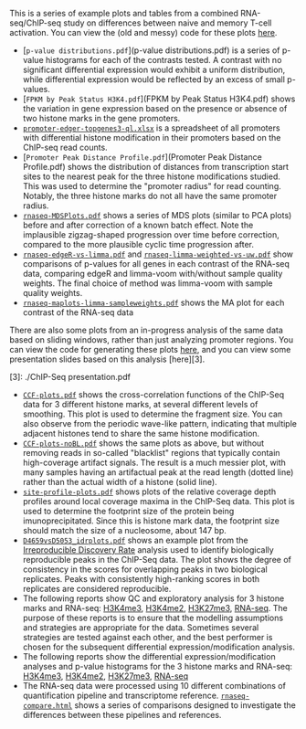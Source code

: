This is a series of example plots and tables from a combined
RNA-seq/ChIP-seq study on differences between naive and memory T-cell
activation. You can view the (old and messy) code for these plots
[here][1].

[1]: https://github.com/DarwinAwardWinner/cd4-histone-paper-code

- [`p-value distributions.pdf`](p-value distributions.pdf) is a series
  of p-value histograms for each of the contrasts tested. A contrast
  with no significant differential expression would exhibit a uniform
  distribution, while differential expression would be reflected by an
  excess of small p-values.
- [`FPKM by Peak Status H3K4.pdf`](FPKM by Peak Status H3K4.pdf) shows
  the variation in gene expression based on the presence or absence of
  two histone marks in the gene promoters.
- [`promoter-edger-topgenes3-ql.xlsx`](promoter-edger-topgenes3-ql.xlsx)
  is a spreadsheet of all promoters with differential histone
  modification in their promoters based on the ChIP-seq read counts.
- [`Promoter Peak Distance Profile.pdf`](Promoter Peak Distance Profile.pdf)
  shows the distribution of distances from transcription
  start sites to the nearest peak for the three histone modifications
  studied. This was used to determine the "promoter radius" for read
  counting. Notably, the three histone marks do not all have the same
  promoter radius.
- [`rnaseq-MDSPlots.pdf`](rnaseq-MDSPlots.pdf) shows a series of MDS
  plots (similar to PCA plots) before and after correction of a known
  batch effect. Note the implausible zigzag-shaped progression over
  time before correction, compared to the more plausible cyclic time
  progression after.
- [`rnaseq-edgeR-vs-limma.pdf`](rnaseq-edgeR-vs-limma.pdf) and
  [`rnaseq-limma-weighted-vs-uw.pdf`](rnaseq-limma-weighted-vs-uw.pdf)
  show comparisons of p-values for all genes in each contrast of the
  RNA-seq data, comparing edgeR and limma-voom with/without sample
  quality weights. The final choice of method was limma-voom with
  sample quality weights.
- [`rnaseq-maplots-limma-sampleweights.pdf`](rnaseq-maplots-limma-sampleweights.pdf)
  shows the MA plot for each contrast of the RNA-seq data

There are also some plots from an in-progress analysis of the same
data based on sliding windows, rather than just analyzing promoter
regions. You can view the code for generating these plots [here][2],
and you can view some presentation slides based on this analysis
[here][3].

[2]: https://github.com/DarwinAwardWinner/CD4-csaw
[3]: ./ChIP-Seq presentation.pdf

- [`CCF-plots.pdf`](CCF-plots.pdf) shows the cross-correlation
  functions of the ChIP-Seq data for 3 different histone marks, at
  several different levels of smoothing. This plot is used to
  determine the fragment size. You can also observe from the periodic
  wave-like pattern, indicating that multiple adjacent histones tend
  to share the same histone modification.
- [`CCF-plots-noBL.pdf`](CCF-plots-noBL.pdf) shows the same plots as
  above, but without removing reads in so-called "blacklist" regions
  that typically contain high-coverage artifact signals. The result is
  a much messier plot, with many samples having an artifactual peak at
  the read length (dotted line) rather than the actual width of a
  histone (solid line).
- [`site-profile-plots.pdf`](site-profile-plots.pdf) shows plots of
  the relative coverage depth profiles around local coverage maxima in
  the ChIP-Seq data. This plot is used to determine the footprint size
  of the protein being imunoprecipitated. Since this is histone mark
  data, the footprint size should match the size of a nucleosome,
  about 147 bp.
- [`D4659vsD5053_idrplots.pdf`](D4659vsD5053_idrplots.pdf) shows an
  example plot from
  the
  [Irreproducible Discovery Rate](https://sites.google.com/site/anshulkundaje/projects/idr) analysis
  used to identify biologically reproducible peaks in the ChIP-Seq
  data. The plot shows the degree of consistency in the scores for
  overlapping peaks in two biological replicates. Peaks with
  consistently high-ranking scores in both replicates are considered
  reproducible.
- The following reports show QC and exploratory analysis for 3 histone
  marks and
  RNA-seq:
  [H3K4me3](reports/ChIP-seq/H3K4me3-exploration.html),
  [H3K4me2](reports/ChIP-seq/H3K4me2-exploration.html),
  [H3K27me3](reports/ChIP-seq/H3K27me3-exploration.html),
  [RNA-seq](reports/RNA-seq/salmon_hg38.analysisSet_ensembl.85-exploration.html).
  The purpose of these reports is to ensure that the modelling
  assumptions and strategies are appropriate for the data. Sometimes
  several strategies are tested against each other, and the best
  performer is chosen for the subsequent differential
  expression/modification analysis.
- The following reports show the differential expression/modification
  analyses and p-value histograms for the 3 histone marks and
  RNA-seq:
  [H3K4me3](reports/ChIP-seq/H3K4me3-diffmod.html),
  [H3K4me2](reports/ChIP-seq/H3K4me2-diffmod.html),
  [H3K27me3](reports/ChIP-seq/H3K27me3-diffmod.html),
  [RNA-seq](reports/RNA-seq/salmon_hg38.analysisSet_ensembl.85-diffexp.html)
- The RNA-seq data were processed using 10 different combinations of
  quantification pipeline and transcriptome
  reference.
  [`rnaseq-compare.html`](reports/RNA-seq/rnaseq-compare.html) shows a
  series of comparisons designed to investigate the differences
  between these pipelines and references.
